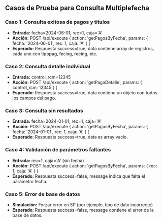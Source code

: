 ## Casos de Prueba para Consulta Multiplefecha

### Caso 1: Consulta exitosa de pagos y títulos
- **Entrada:** fecha=2024-06-01, rec=1, caja='A'
- **Acción:** POST /api/execute { action: 'getPagosByFecha', params: { fecha: '2024-06-01', rec: 1, caja: 'A' } }
- **Esperado:** Respuesta success=true, data contiene array de registros, cada uno con tipopag, fecing, recing, etc.

### Caso 2: Consulta detalle individual
- **Entrada:** control_rcm=12345
- **Acción:** POST /api/execute { action: 'getPagoDetalle', params: { control_rcm: 12345 } }
- **Esperado:** Respuesta success=true, data contiene un objeto con todos los campos del pago.

### Caso 3: Consulta sin resultados
- **Entrada:** fecha=2024-01-01, rec=1, caja='A'
- **Acción:** POST /api/execute { action: 'getPagosByFecha', params: { fecha: '2024-01-01', rec: 1, caja: 'A' } }
- **Esperado:** Respuesta success=true, data es array vacío.

### Caso 4: Validación de parámetros faltantes
- **Entrada:** rec=1, caja='A' (sin fecha)
- **Acción:** POST /api/execute { action: 'getPagosByFecha', params: { rec: 1, caja: 'A' } }
- **Esperado:** Respuesta success=false, message indica que falta el parámetro fecha.

### Caso 5: Error de base de datos
- **Simulación:** Forzar error en SP (por ejemplo, tipo de dato incorrecto)
- **Esperado:** Respuesta success=false, message contiene el error de la base de datos.
